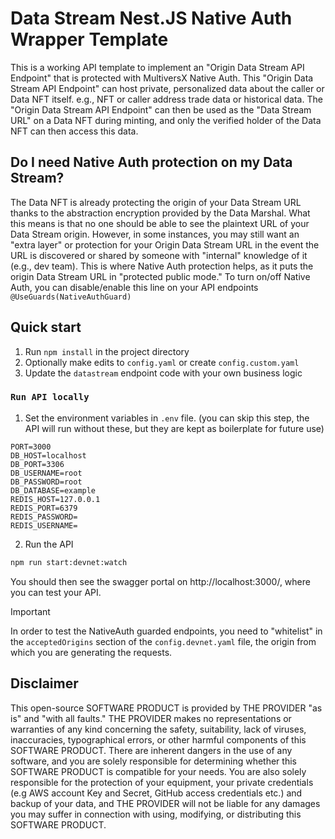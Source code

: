 # Data Stream Nest.JS Native Auth Wrapper Template

This is a working API template to implement an "Origin Data Stream API Endpoint" that is protected with MultiversX Native Auth. This "Origin Data Stream API Endpoint" can host private, personalized data about the caller or Data NFT itself. e.g., NFT or caller address trade data or historical data. The "Origin Data Stream API Endpoint" can then be used as the "Data Stream URL" on a Data NFT during minting, and only the verified holder of the Data NFT can then access this data.

## Do I need Native Auth protection on my Data Stream?

The Data NFT is already protecting the origin of your Data Stream URL thanks to the abstraction encryption provided by the Data Marshal. What this means is that no one should be able to see the plaintext URL of your Data Stream origin. However, in some instances, you may still want an "extra layer" or protection for your Origin Data Stream URL in the event the URL is discovered or shared by someone with "internal" knowledge of it (e.g., dev team). This is where Native Auth protection helps, as it puts the origin Data Stream URL in "protected public mode." To turn on/off Native Auth, you can disable/enable this line on your API endpoints `@UseGuards(NativeAuthGuard)`

## Quick start

1. Run `npm install` in the project directory
2. Optionally make edits to `config.yaml` or create `config.custom.yaml`
3. Update the `datastream` endpoint code with your own business logic

### `Run API locally`

1. Set the environment variables in `.env` file. (you can skip this step, the API will run without these, but they are kept as boilerplate for future use)

```env
PORT=3000
DB_HOST=localhost
DB_PORT=3306
DB_USERNAME=root
DB_PASSWORD=root
DB_DATABASE=example
REDIS_HOST=127.0.0.1
REDIS_PORT=6379
REDIS_PASSWORD=
REDIS_USERNAME=
```

2. Run the API

```bash
npm run start:devnet:watch
```

You should then see the swagger portal on http://localhost:3000/, where you can test your API.

> [!IMPORTANT]  
> In order to test the NativeAuth guarded endpoints, you need to "whitelist" in the `acceptedOrigins` section of the `config.devnet.yaml` file, the origin from which you are generating the requests.

## Disclaimer

This open-source SOFTWARE PRODUCT is provided by THE PROVIDER "as is" and "with all faults." THE PROVIDER makes no representations or warranties of any kind concerning the safety, suitability, lack of viruses, inaccuracies, typographical errors, or other harmful components of this SOFTWARE PRODUCT. There are inherent dangers in the use of any software, and you are solely responsible for determining whether this SOFTWARE PRODUCT is compatible for your needs. You are also solely responsible for the protection of your equipment, your private credentials (e.g AWS account Key and Secret, GitHub access credentials etc.) and backup of your data, and THE PROVIDER will not be liable for any damages you may suffer in connection with using, modifying, or distributing this SOFTWARE PRODUCT.
